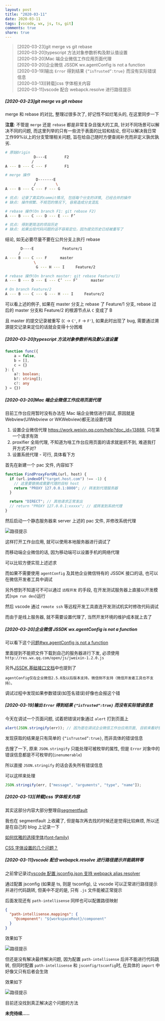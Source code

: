 ```yaml
---
layout: post
title: "2020-03-11"
date: 2020-03-11
tags: [vscode, wx, js, ts, git]
comments: true
share: true
---
```


> [2020-03-23]git merge vs git rebase <br> 
> [2020-03-20]typescript 方法对象参数析构及默认值设置 <br> 
> [2020-03-20]Mac 端企业微信工作应用页面代理 <br> 
> [2020-03-20]企业微信 JSSDK wx.agentConfig is not a function <br> 
> [2020-03-19]输出 `Error` 得到结果 `{“isTrusted”:true}` 而没有实际错误信息 <br> 
> [2020-03-13][转载]css 字体相关内容 <br> 
> [2020-03-11]vscode 配合 webapck.resolve 进行路径提示

##### [2020-03-23]git merge vs git rebase

merge 和 rebase 的对比, 整理过很多次了, 好记性不如烂笔头的, 在这里同步一下

**注意**: 不管是 `merge` 还是 `rebase` 都是非常复杂且强大的工具, 针对不同场景可以解决不同的问题, 而这里列举的只有一些流于表面的比较和结论, 但可以解决我日常工作99%以上的分支管理相关问题, 旨在给自己随时方便查阅补充而非定义孰优孰劣. 

```bash
# 原始Origin
             D----E        F2
            / 
A --- B --- C --- F        F1

# merge 操作
              D-------E    
             /         \
A --- B --- C --- F --- G

# 优点: 记录了真实的commit情况, 包括每个分支的详情, 已经合并的操作
# 缺点: 操作频繁、不规范的情况下, 容易造成分支混乱

# rebase 操作(On branch F1: git rebase F2) 
A --- B --- C --- D --- E --- F’

# 优点: 得到更简洁的项目历史
# 缺点: 如果出现代码问题的话不容易定位，因为提交历史已经被重写了
```

结论, 如无必要尽量不要在公共分支上执行 rebase

```bash
       D----E             Feature/1
      / 
A --- B --- C --- F      master
             \
              G --- H --- I     Feature/2

# rebase 操作(On branch master: git rebase Feature/1)
A --- B --- D --- E --- C’ --- F’      master

# On branch Feature/2
A --- B --- C --- G --- H --- I     Feature/2
```

可以看上述的例子, 如果在 master 分支上 rebase 了 Feature/1 分支, rebase 过后的 master 分支和 Feature/2 的根源节点从 `C` 变成了 B

且 master 的提交记录被重写 (`C` -> `C'`, `F` -> `F'`), 如果此时出现了 bug, 需要通过溯源提交记录来定位的话就会变得十分困难

##### [2020-03-20]typescript 方法对象参数析构及默认值设置

```ts
function func({
    a = false,
    b = [],
    c = {}
}: { 
    a?: boolean; 
    b?: string[]; 
    c?: any 
} = {})
```

##### [2020-03-20]Mac 端企业微信工作应用页面代理

目前工作台应用暂时没有办法在 Mac 端企业微信进行调试, 原因就是 Webview(UIWebview or WKWebview)都无法设置代理

1. 设置企业微信代理 https://work.weixin.qq.com/help?doc_id=13888, 只在第一个请求有效
1. proxifier 全局代理, 不知道为啥工作台应用页面的请求就是抓不到, 难道我打开方式不对?
1. 设置系统代理 - 可行, 具体看下方

首先在新建一个 pac 文件, 内容如下

```js
function FindProxyForURL(url, host) {
  if (url.indexOf("target.host.com") !== -1) {
    // 这里要替换成需要代理的目标 host
    return "PROXY 127.0.0.1:8000"; // 转发到代理服务器
  }

  return "DIRECT"; // 其他请求正常发出
  // return "PROXY 127.0.0.1:xxxxx"; // 或转发到系统代理
}
```

然后启动一个静态服务器来 server 上述的 pac 文件, 并修改系统代理

![路径提示](/images/2020-03/3.png)

这样打开工作台应用, 就可以使用本地服务器进行调试了

而移动端企业微信的话, 因为移动端可以设置手机的网络代理

可以比较方便实现上述述求

而如果不需要使用 `agentConfig` 及其他企业微信特有的 JSSDK 接口的话, 也可以在微信开发者工具中调试

另外想到不知道可不可以通过 `远程开发` 的手段, 在开发测试服务器上直接以开发模式(`npm run dev`)运行

然后 vscode 通过 `remote ssh` 等远程开发工具直连开发测试机实时修改代码调试

而由于是线上服务器, 就不需要设置代理了, 当然开发环境的维护成本就上去了

##### [2020-03-20]企业微信 JSSDK wx.agentConfig is not a function

可以看下这个[问题#wx.agentConfig is not a function](https://developers.weixin.qq.com/community/develop/doc/000a8a7d1000e0c7de89a14c456c00)

里面提到不能把文件下载到自己的服务器进行下发, 必须使用 `http://res.wx.qq.com/open/js/jweixin-1.2.0.js`

另外[JSSDK 基础接口文档](https://work.weixin.qq.com/api/doc/90000/90136/90515)中也提到了

`agentConfig仅在企业微信2.5.0及以后版本支持，微信侧不支持（微信开发者工具也不支持）。`

调试过程中发现如果参数错误(如签名错误)好像也会报这个错

##### [2020-03-19]输出 `Error` 得到结果 `{“isTrusted”:true}` 而没有实际错误信息

今天在调试一个页面问题, 试着把错误对象通过 `alert` 打到页面上

```js
alert(JSON.stringify(err)); // 因为是在调试企业微信工作台应用页面, 目前来看好像不支持控制台调试 - -, 唯有麻烦一点了.
```

发现获取的结果是只有简单的 `{“isTrusted”:true}`, 而非具体的错误信息

去搜了一下, 原来 `JSON.stringify` 只能处理可被枚举的属性, 但是 `Error` 对象中的错误信息都是不可枚举的(`inenumerable`)

所以直接 `JSON.stringify` 的话会丢失所有错误信息

可以这样来处理

```js
JSON.stringify(err, ["message", "arguments", "type", "name"]);
```

##### [2020-03-13][转载]css 字体相关内容

其实这部分内容大部分整理自[segmentfault](https://segmentfault.com/)

我也在 segmentfault 上收藏了, 但是每次再去找的时候还是觉得比较麻烦, 所以还是在自己的 blog 上记录一下

[如何优雅的选择字体(font-family)](https://segmentfault.com/a/1190000006110417)

[CSS 字体设置的几个问题？](https://segmentfault.com/q/1010000003037766)

##### [2020-03-11]vscode 配合 webapck.resolve 进行路径提示并能跳转等

之前曾记录过[vscode 配置 jsconfig.json 支持 webpack alias resolver](http://blog.ahui.me/notes/2019-05-10/notes/#2019-05-25vscode%E9%85%8D%E7%BD%AEjsconfigjson%E6%94%AF%E6%8C%81webpack-alias-resolver)

通过配置 jsconfig (如果是 ts, 则是 tsconfig), 让 vscode 可以正常进行路径提示并进行代码跳转, 但美中不足的是, 只有 `.js` 文件能被正常提示

后面发现还有 `path-intellisense` 同样也可以配置路径映射

```json
{
  "path-intellisense.mappings": {
    "@component": "${workspaceRoot}/component"
  }
}
```

效果如下

![路径提示](/images/2020-03/1.png)

但还是没有解决最终解决问题, 因为配置 `path-intellisense` 后并不能进行代码跳转, 但同时配置 `path-intellisense` 和 `jsconfig/tsconfig`时, 在具体的 `import` 中好像又只有后者会生效

效果如下

![路径提示](/images/2020-03/2.png)

目前还没找到真正解决这个问题的方法

**未完待续.....**
